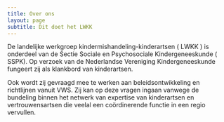 ```yaml
---
title: Over ons
layout: page
subtitle: Dit doet het LWKK
---
```

De landelijke werkgroep kindermishandeling-kinderartsen ( LWKK ) is  onderdeel van de Sectie Sociale en Psychosociale Kindergeneeskunde ( SSPK).
Op verzoek van de  Nederlandse Vereniging Kindergeneeskunde fungeert zij als klankbord van kinderartsen.

Ook wordt zij gevraagd mee te werken aan beleidsontwikkeling en richtlijnen vanuit VWS. Zij kan op deze vragen ingaan vanwege de bundeling binnen het netwerk van expertise van kinderartsen en vertrouwensartsen die veelal een co&ouml;rdinerende functie in een regio vervullen.